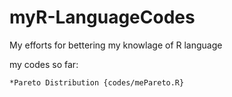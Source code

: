 # myR-LanguageCodes
My efforts for bettering my knowlage of R language

  my codes so far:
  
    *Pareto Distribution {codes/mePareto.R}
